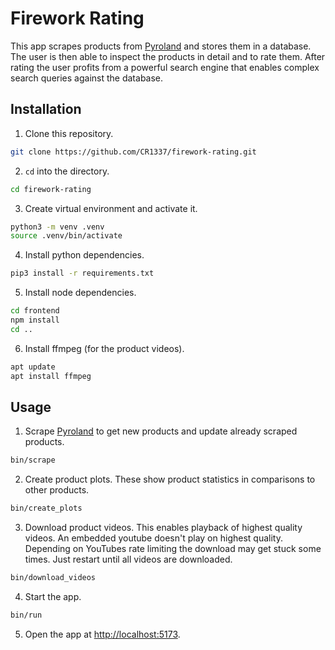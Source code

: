 # Firework Rating

This app scrapes products from [Pyroland](https://pyroland.de) and stores them in a database. The user is then able to inspect the products in detail and to rate them. After rating the user profits from a powerful search engine that enables complex search queries against the database.

## Installation

1. Clone this repository.
```bash
git clone https://github.com/CR1337/firework-rating.git
```

2. `cd` into the directory.
```bash
cd firework-rating
```

3. Create virtual environment and activate it.
```bash
python3 -m venv .venv
source .venv/bin/activate
```

4. Install python dependencies.
```bash
pip3 install -r requirements.txt
```

5. Install node dependencies.
```bash
cd frontend
npm install
cd ..
```

6. Install ffmpeg (for the product videos).
```bash
apt update
apt install ffmpeg
```

## Usage

1. Scrape [Pyroland](https://pyroland.de) to get new products and update already scraped products.
```bash
bin/scrape
```

2. Create product plots. These show product statistics in comparisons to other products.
```bash
bin/create_plots
```

3. Download product videos. This enables playback of highest quality videos. An embedded youtube doesn't play on highest quality. Depending on YouTubes rate limiting the download may get stuck some times. Just restart until all videos are downloaded.
```bash
bin/download_videos
```

4. Start the app.
```bash
bin/run
```

5. Open the app at [http://localhost:5173](http://localhost:5173).
